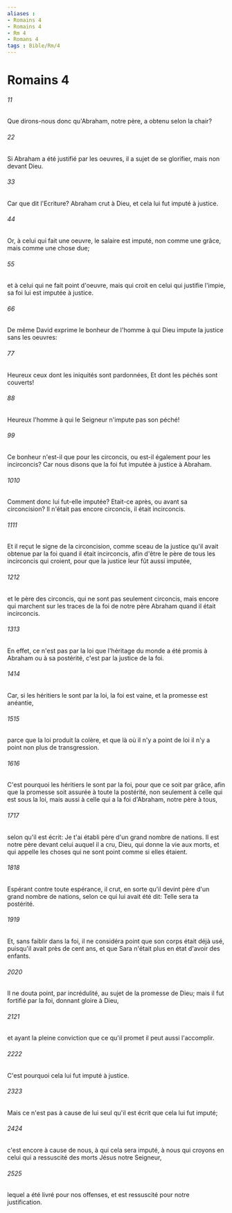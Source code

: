 ```yaml
---
aliases : 
- Romains 4
- Romains 4
- Rm 4
- Romans 4
tags : Bible/Rm/4
---
```


# Romains 4

###### 11
Que dirons-nous donc qu'Abraham, notre père, a obtenu selon la chair?
###### 22
Si Abraham a été justifié par les oeuvres, il a sujet de se glorifier, mais non devant Dieu.
###### 33
Car que dit l'Ecriture? Abraham crut à Dieu, et cela lui fut imputé à justice.
###### 44
Or, à celui qui fait une oeuvre, le salaire est imputé, non comme une grâce, mais comme une chose due;
###### 55
et à celui qui ne fait point d'oeuvre, mais qui croit en celui qui justifie l'impie, sa foi lui est imputée à justice.
###### 66
De même David exprime le bonheur de l'homme à qui Dieu impute la justice sans les oeuvres:
###### 77
Heureux ceux dont les iniquités sont pardonnées, Et dont les péchés sont couverts!
###### 88
Heureux l'homme à qui le Seigneur n'impute pas son péché!
###### 99
Ce bonheur n'est-il que pour les circoncis, ou est-il également pour les incirconcis? Car nous disons que la foi fut imputée à justice à Abraham.
###### 1010
Comment donc lui fut-elle imputée? Etait-ce après, ou avant sa circoncision? Il n'était pas encore circoncis, il était incirconcis.
###### 1111
Et il reçut le signe de la circoncision, comme sceau de la justice qu'il avait obtenue par la foi quand il était incirconcis, afin d'être le père de tous les incirconcis qui croient, pour que la justice leur fût aussi imputée,
###### 1212
et le père des circoncis, qui ne sont pas seulement circoncis, mais encore qui marchent sur les traces de la foi de notre père Abraham quand il était incirconcis.
###### 1313
En effet, ce n'est pas par la loi que l'héritage du monde a été promis à Abraham ou à sa postérité, c'est par la justice de la foi.
###### 1414
Car, si les héritiers le sont par la loi, la foi est vaine, et la promesse est anéantie,
###### 1515
parce que la loi produit la colère, et que là où il n'y a point de loi il n'y a point non plus de transgression.
###### 1616
C'est pourquoi les héritiers le sont par la foi, pour que ce soit par grâce, afin que la promesse soit assurée à toute la postérité, non seulement à celle qui est sous la loi, mais aussi à celle qui a la foi d'Abraham, notre père à tous,
###### 1717
selon qu'il est écrit: Je t'ai établi père d'un grand nombre de nations. Il est notre père devant celui auquel il a cru, Dieu, qui donne la vie aux morts, et qui appelle les choses qui ne sont point comme si elles étaient.
###### 1818
Espérant contre toute espérance, il crut, en sorte qu'il devint père d'un grand nombre de nations, selon ce qui lui avait été dit: Telle sera ta postérité.
###### 1919
Et, sans faiblir dans la foi, il ne considéra point que son corps était déjà usé, puisqu'il avait près de cent ans, et que Sara n'était plus en état d'avoir des enfants.
###### 2020
Il ne douta point, par incrédulité, au sujet de la promesse de Dieu; mais il fut fortifié par la foi, donnant gloire à Dieu,
###### 2121
et ayant la pleine conviction que ce qu'il promet il peut aussi l'accomplir.
###### 2222
C'est pourquoi cela lui fut imputé à justice.
###### 2323
Mais ce n'est pas à cause de lui seul qu'il est écrit que cela lui fut imputé;
###### 2424
c'est encore à cause de nous, à qui cela sera imputé, à nous qui croyons en celui qui a ressuscité des morts Jésus notre Seigneur,
###### 2525
lequel a été livré pour nos offenses, et est ressuscité pour notre justification.
